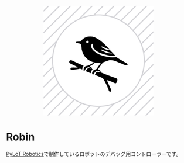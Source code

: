 <p align="center">
  <img
    height="300"
    alt="Robin Logo"
    src="client/public/icon.svg"/>
</p>

# Robin

[PyLoT Robotics](https://pylot.kaijo-physics.club)で制作しているロボットのデバッグ用コントローラーです。